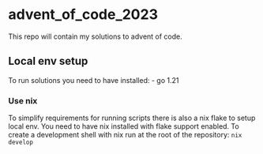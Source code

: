 # advent_of_code_2023

This repo will contain my solutions to advent of code.

## Local env setup

To run solutions you need to have installed:
    - go 1.21

### Use nix
To simplify requirements for running scripts there is also a nix flake to setup local env.
You need to have nix installed with flake support enabled.
To create a development shell with nix run at the root of the repository: `nix develop`
